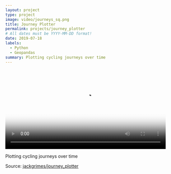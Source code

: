 ```yaml
---
layout: project
type: project
image: video/journeys_sq.png
title: Journey Plotter
permalink: projects/journey_plotter
# All dates must be YYYY-MM-DD format!
date: 2019-07-18
labels:
  - Python
  - Geopandas
summary: Plotting cycling journeys over time
---
```


<video width="100%"  poster="../video/journeys.png" controls>
  <source src="../video/journeys.mp4" type="video/mp4">
  <!--to get video to work in chrome, need to run ffmpeg
  ffmpeg -i input.mp4 -vcodec h264 output.mp4
  -->
</video>

Plotting cycling journeys over time
 
Source: <a href="https://github.com/jackgrimes/journey_plotter"><i class="large github icon"></i>jackgrimes/journey_plotter</a>